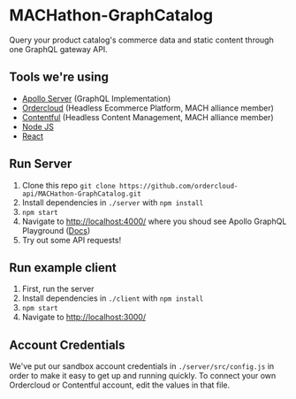 # MACHathon-GraphCatalog
Query your product catalog's commerce data and static content through one GraphQL gateway API.

## Tools we're using 
- [Apollo Server](https://www.apollographql.com/docs/apollo-server/) (GraphQL Implementation)
- [Ordercloud](https://ordercloud.io/) (Headless Ecommerce Platform, MACH alliance member)
- [Contentful](https://www.contentful.com) (Headless Content Management, MACH alliance member)
- [Node JS](https://nodejs.org/en/about/)
- [React](https://reactjs.org/)
## Run Server
1. Clone this repo `git clone https://github.com/ordercloud-api/MACHathon-GraphCatalog.git`
2. Install dependencies in `./server` with `npm install`
3. `npm start`
4. Navigate to [http://localhost:4000/](http://localhost:4000/) where you shoud see Apollo GraphQL Playground ([Docs](https://www.apollographql.com/docs/apollo-server/testing/graphql-playground/))
5. Try out some API requests!

## Run example client
1. First, run the server
2. Install dependencies in `./client` with `npm install`
3. `npm start`
4. Navigate to [http://localhost:3000/](http://localhost:3000/)

## Account Credentials

We've put our sandbox account credentials in `./server/src/config.js` in order to make it easy to get up and running quickly. To connect your own Ordercloud or Contentful account, edit the values in that file. 

